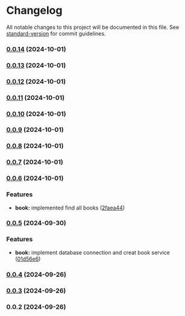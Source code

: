 # Changelog

All notable changes to this project will be documented in this file. See [standard-version](https://github.com/conventional-changelog/standard-version) for commit guidelines.

### [0.0.14](https://github.com/esgiraldop/library-nest-js/compare/v0.0.13...v0.0.14) (2024-10-01)

### [0.0.13](https://github.com/esgiraldop/library-nest-js/compare/v0.0.12...v0.0.13) (2024-10-01)

### [0.0.12](https://github.com/esgiraldop/library-nest-js/compare/v0.0.11...v0.0.12) (2024-10-01)

### [0.0.11](https://github.com/esgiraldop/library-nest-js/compare/v0.0.10...v0.0.11) (2024-10-01)

### [0.0.10](https://github.com/esgiraldop/library-nest-js/compare/v0.0.9...v0.0.10) (2024-10-01)

### [0.0.9](https://github.com/esgiraldop/library-nest-js/compare/v0.0.8...v0.0.9) (2024-10-01)

### [0.0.8](https://github.com/esgiraldop/library-nest-js/compare/v0.0.7...v0.0.8) (2024-10-01)

### [0.0.7](https://github.com/esgiraldop/library-nest-js/compare/v0.0.6...v0.0.7) (2024-10-01)

### [0.0.6](https://github.com/esgiraldop/library-nest-js/compare/v0.0.5...v0.0.6) (2024-10-01)


### Features

* **book:** implemented find all books ([2faea44](https://github.com/esgiraldop/library-nest-js/commit/2faea4444eaf1c6db06ca43144253c0013230438))

### [0.0.5](https://github.com/esgiraldop/library-nest-js/compare/v0.0.4...v0.0.5) (2024-09-30)


### Features

* **book:** implement database connection and creat book service ([01d56e6](https://github.com/esgiraldop/library-nest-js/commit/01d56e6d76ce40df44b3ded7199a39bc1322b4a8))

### [0.0.4](https://github.com/esgiraldop/library-nest-js/compare/v0.0.3...v0.0.4) (2024-09-26)

### [0.0.3](https://github.com/esgiraldop/library-nest-js/compare/v0.0.2...v0.0.3) (2024-09-26)

### 0.0.2 (2024-09-26)
